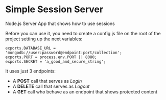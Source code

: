 # Simple Session Server

Node.js Server App that shows how to use sessions

Before you can use it, you need to create a config.js file on the root of the project setting up the next variables:
```
exports.DATABASE_URL = 'mongodb://user:password@endpoint:port/collection';
exports.PORT = process.env.PORT || 8080;
exports.SECRET = 'a_good_and_secure_string';
```

It uses just 3 endpoints:

- A **POST** call that serves as _Login_
- A **DELETE** call that serves as _Logout_
- A **GET** call who behave as an endpoint that shows protected content
